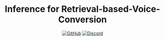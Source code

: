 <div align="center">

# **Inference for Retrieval-based-Voice-Conversion**

[![GitHub](https://img.shields.io/github/license/ArkanDash/rvc-inference)](https://github.com/ArkanDash/rvc-inference/blob/main/LICENSE)
[![Discord](https://discordapp.com/api/guilds/937944476385697803/widget.png?style=shield)](https://discord.gg/hvmsukmBHE)

</div>